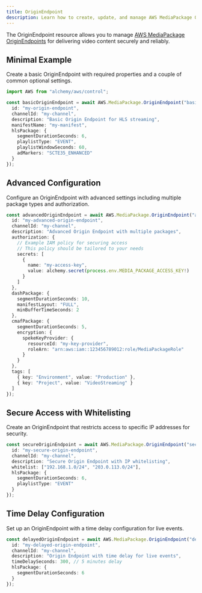 ```yaml
---
title: OriginEndpoint
description: Learn how to create, update, and manage AWS MediaPackage OriginEndpoints using Alchemy Cloud Control.
---
```


The OriginEndpoint resource allows you to manage [AWS MediaPackage OriginEndpoints](https://docs.aws.amazon.com/mediapackage/latest/userguide/) for delivering video content securely and reliably.

## Minimal Example

Create a basic OriginEndpoint with required properties and a couple of common optional settings.

```ts
import AWS from "alchemy/aws/control";

const basicOriginEndpoint = await AWS.MediaPackage.OriginEndpoint("basicOriginEndpoint", {
  id: "my-origin-endpoint",
  channelId: "my-channel",
  description: "Basic Origin Endpoint for HLS streaming",
  manifestName: "my-manifest",
  hlsPackage: {
    segmentDurationSeconds: 6,
    playlistType: "EVENT",
    playlistWindowSeconds: 60,
    adMarkers: "SCTE35_ENHANCED"
  }
});
```

## Advanced Configuration

Configure an OriginEndpoint with advanced settings including multiple package types and authorization.

```ts
const advancedOriginEndpoint = await AWS.MediaPackage.OriginEndpoint("advancedOriginEndpoint", {
  id: "my-advanced-origin-endpoint",
  channelId: "my-channel",
  description: "Advanced Origin Endpoint with multiple packages",
  authorization: {
    // Example IAM policy for securing access
    // This policy should be tailored to your needs
    secrets: [
      {
        name: "my-access-key",
        value: alchemy.secret(process.env.MEDIA_PACKAGE_ACCESS_KEY!)
      }
    ]
  },
  dashPackage: {
    segmentDurationSeconds: 10,
    manifestLayout: "FULL",
    minBufferTimeSeconds: 2
  },
  cmafPackage: {
    segmentDurationSeconds: 5,
    encryption: {
      spekeKeyProvider: {
        resourceId: "my-key-provider",
        roleArn: "arn:aws:iam::123456789012:role/MediaPackageRole"
      }
    }
  },
  tags: [
    { key: "Environment", value: "Production" },
    { key: "Project", value: "VideoStreaming" }
  ]
});
```

## Secure Access with Whitelisting

Create an OriginEndpoint that restricts access to specific IP addresses for security.

```ts
const secureOriginEndpoint = await AWS.MediaPackage.OriginEndpoint("secureOriginEndpoint", {
  id: "my-secure-origin-endpoint",
  channelId: "my-channel",
  description: "Secure Origin Endpoint with IP whitelisting",
  whitelist: ["192.168.1.0/24", "203.0.113.0/24"],
  hlsPackage: {
    segmentDurationSeconds: 6,
    playlistType: "EVENT"
  }
});
```

## Time Delay Configuration

Set up an OriginEndpoint with a time delay configuration for live events.

```ts
const delayedOriginEndpoint = await AWS.MediaPackage.OriginEndpoint("delayedOriginEndpoint", {
  id: "my-delayed-origin-endpoint",
  channelId: "my-channel",
  description: "Origin Endpoint with time delay for live events",
  timeDelaySeconds: 300, // 5 minutes delay
  hlsPackage: {
    segmentDurationSeconds: 6
  }
});
```